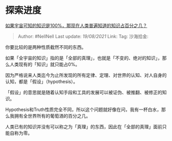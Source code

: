 # 探索进度
[如果宇宙可知的知识是100%，那现在人类普遍知道的知识占百分之几？](https://www.zhihu.com/question/65407798/answer/1635695300)

> Author: #NellNell
> Last update: *19/08/2021*
> Link:
> Tag:
> 沙海拾金:

你要比较的是两种性质截然不同的东西。

如果「全宇宙的知识」指的是「全部的真理」，也就是「不变的、绝对的知识」，那么人类现有的「知识」就只能占0%。

因为严格说来人类迄今为止所发现的所有定律、定理、对世界的认知、对人自身的认知，都是「假设」（hypothesis）。

「假设」的意思就是随着认知手段和工具的发展可以被证伪、被推翻、被修正的知识。

Hypothesis和Truth性质完全不同，所以这个问题就好像在问，我有一杯白水，那么我拥有全世界所有的葡萄酒的百分之几。

人类已有的知识并没有可以称之为「真理」的东西，因此在「全部的真理」面前只能自称为零。
